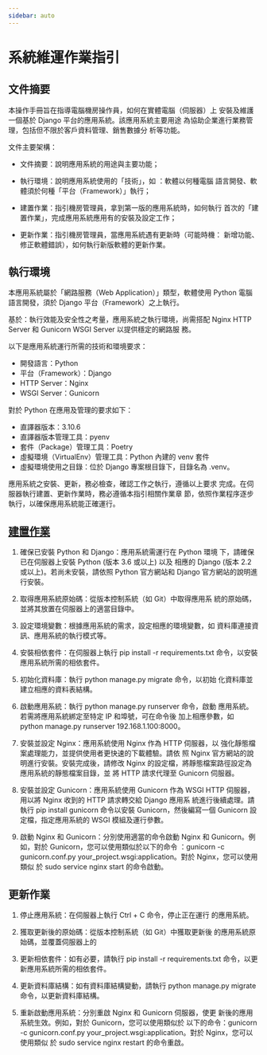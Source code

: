 ```yaml
---
sidebar: auto
---
```


<!-- markdownlint-disable MD013 MD024 MD043 -->

# 系統維運作業指引

## 文件摘要

本操作手冊旨在指導電腦機房操作員，如何在實體電腦（伺服器）上
安裝及維護一個基於 Django 平台的應用系統。該應用系統主要用途
為協助企業進行業務管理，包括但不限於客戶資料管理、銷售數據分
析等功能。

文件主要架構：

- 文件摘要：說明應用系統的用途與主要功能；

- 執行環境：說明應用系統使用的「技術」，如 ：軟體以何種電腦
  語言開發、軟體須於何種「平台（Framework）」執行；

- 建置作業：指引機房管理員，拿到第一版的應用系統時，如何執行
  首次的「建置作業」，完成應用系統應用有的安裝及設定工作；

- 更新作業：指引機房管理員，當應用系統遇有更新時（可能時機：
  新增功能、修正軟體錯誤），如何執行新版軟體的更新作業。

## 執行環境

本應用系統屬於「網路服務（Web Application）」類型，軟體使用
Python 電腦語言開發，須於 Django 平台（Framework）之上執行。

基於：執行效能及安全性之考量，應用系統之執行環境，尚需搭配
Nginx HTTP Server 和 Gunicorn WSGI Server 以提供穩定的網路服
務。

以下是應用系統運行所需的技術和環境要求：

- 開發語言：Python
- 平台（Framework）：Django
- HTTP Server：Nginx
- WSGI Server：Gunicorn

對於 Python 在應用及管理的要求如下：

- 直譯器版本：3.10.6
- 直譯器版本管理工具：pyenv
- 套件（Package）管理工具：Poetry
- 虛擬環境（VirtualEnv）管理工具：Python 內建的 venv 套件
- 虛擬環境使用之目錄：位於 Django 專案根目錄下，目錄名為
  .venv。

應用系統之安裝、更新，務必檢查，確認工作之執行，遵循以上要求
完成。在伺服器執行建置、更新作業時，務必遵循本指引相關作業章
節，依照作業程序逐步執行，以確保應用系統能正確運行。

## [建置作業](./Build_Server.md)

1. 確保已安裝 Python 和 Django：應用系統需運行在 Python 環境
   下，請確保已在伺服器上安裝 Python (版本 3.6 或以上) 以及
   相應的 Django (版本 2.2 或以上)。若尚未安裝，請依照
   Python 官方網站和 Django 官方網站的說明進行安裝。

2. 取得應用系統原始碼：從版本控制系統（如 Git）中取得應用系
   統的原始碼，並將其放置在伺服器上的適當目錄中。

3. 設定環境變數：根據應用系統的需求，設定相應的環境變數，如
   資料庫連接資訊、應用系統的執行模式等。

4. 安裝相依套件：在伺服器上執行 pip install -r
   requirements.txt 命令，以安裝應用系統所需的相依套件。

5. 初始化資料庫：執行 python manage.py migrate 命令，以初始
   化資料庫並建立相應的資料表結構。

6. 啟動應用系統：執行 python manage.py runserver 命令，啟動
   應用系統。若需將應用系統綁定至特定 IP 和埠號，可在命令後
   加上相應參數，如 python manage.py runserver
   192.168.1.100:8000。

7. 安裝並設定 Nginx：應用系統使用 Nginx 作為 HTTP 伺服器，以
   強化靜態檔案處理能力，並提供使用者更快速的下載體驗。請依
   照 Nginx 官方網站的說明進行安裝。安裝完成後，請修改 Nginx
   的設定檔，將靜態檔案路徑設定為應用系統的靜態檔案目錄，並
   將 HTTP 請求代理至 Gunicorn 伺服器。

8. 安裝並設定 Gunicorn：應用系統使用 Gunicorn 作為 WSGI HTTP
   伺服器，用以將 Nginx 收到的 HTTP 請求轉交給 Django 應用系
   統進行後續處理。請執行 pip install gunicorn 命令以安裝
   Gunicorn，然後編寫一個 Gunicorn 設定檔，指定應用系統的
   WSGI 模組及運行參數。

9. 啟動 Nginx 和 Gunicorn：分別使用適當的命令啟動 Nginx 和
   Gunicorn。例如，對於 Gunicorn，您可以使用類似於以下的命令
   ：gunicorn -c gunicorn.conf.py
   your_project.wsgi:application。對於 Nginx，您可以使用類似
   於 sudo service nginx start 的命令啟動。

## 更新作業

1. 停止應用系統：在伺服器上執行 Ctrl + C 命令，停止正在運行
   的應用系統。

2. 獲取更新後的原始碼：從版本控制系統（如 Git）中獲取更新後
   的應用系統原始碼，並覆蓋伺服器上的

3. 更新相依套件：如有必要，請執行 pip install -r
   requirements.txt 命令，以更新應用系統所需的相依套件。

4. 更新資料庫結構：如有資料庫結構變動，請執行 python
   manage.py migrate 命令，以更新資料庫結構。

5. 重新啟動應用系統：分別重啟 Nginx 和 Gunicorn 伺服器，使更
   新後的應用系統生效。例如，對於 Gunicorn，您可以使用類似於
   以下的命令：gunicorn -c gunicorn.conf.py
   your_project.wsgi:application。對於 Nginx，您可以使用類似
   於 sudo service nginx restart 的命令重啟。
